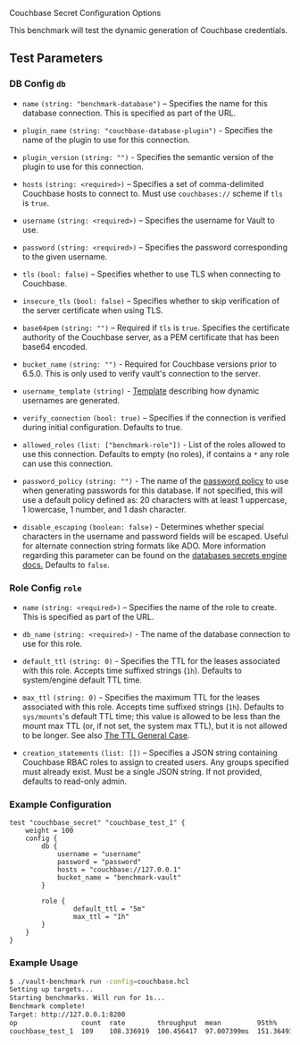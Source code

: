  Couchbase Secret Configuration Options

This benchmark will test the dynamic generation of Couchbase credentials.

## Test Parameters
### DB Config `db`
- `name` `(string: "benchmark-database")` – Specifies the name for this database
  connection. This is specified as part of the URL.

- `plugin_name` `(string: "couchbase-database-plugin")` - Specifies the name of the plugin to use
  for this connection.

- `plugin_version` `(string: "")` - Specifies the semantic version of the plugin
  to use for this connection.

- `hosts` `(string: <required>)` – Specifies a set of comma-delimited Couchbase
  hosts to connect to. Must use `couchbases://` scheme if `tls` is `true`.

- `username` `(string: <required>)` – Specifies the username for Vault to use.

- `password` `(string: <required>)` – Specifies the password corresponding to
  the given username.

- `tls` `(bool: false)` – Specifies whether to use TLS when connecting to
  Couchbase.

- `insecure_tls` `(bool: false)` – Specifies whether to skip verification of the
  server certificate when using TLS.

- `base64pem` `(string: "")` – Required if `tls` is `true`. Specifies the
  certificate authority of the Couchbase server, as a PEM certificate that has
  been base64 encoded.

- `bucket_name` `(string: "")` - Required for Couchbase versions prior to 6.5.0. This
  is only used to verify vault's connection to the server.

- `username_template` `(string)` - [Template](https://developer.hashicorp.com/vault/docs/concepts/username-templating) describing how
  dynamic usernames are generated.

- `verify_connection` `(bool: true)` – Specifies if the connection is verified
  during initial configuration. Defaults to true.

- `allowed_roles` `(list: ["benchmark-role"])` - List of the roles allowed to use this connection.
  Defaults to empty (no roles), if contains a `*` any role can use this connection.

- `password_policy` `(string: "")` - The name of the
  [password policy](https://developer.hashicorp.com/vault/docs/concepts/password-policies) to use when generating passwords
  for this database. If not specified, this will use a default policy defined as:
  20 characters with at least 1 uppercase, 1 lowercase, 1 number, and 1 dash character.

- `disable_escaping` `(boolean: false)` - Determines whether special characters in the
  username and password fields will be escaped. Useful for alternate connection string
  formats like ADO. More information regarding this parameter can be found on the
  [databases secrets engine docs.](https://developer.hashicorp.com/vault/docs/secrets/databases#disable-character-escaping)
  Defaults to `false`.

### Role Config `role`
- `name` `(string: <required>)` – Specifies the name of the role to create. This
  is specified as part of the URL.

- `db_name` `(string: <required>)` - The name of the database connection to use
  for this role.

- `default_ttl` `(string: 0)` - Specifies the TTL for the leases
  associated with this role. Accepts time suffixed strings (`1h`).
  Defaults to system/engine default TTL time.

- `max_ttl` `(string: 0)` - Specifies the maximum TTL for the leases
  associated with this role. Accepts time suffixed strings (`1h`).
  Defaults to `sys/mounts`'s default TTL time; this value is allowed to be less than the mount max TTL (or, if not set, the system max TTL), but it is not allowed to be longer. See also [The TTL General Case](https://developer.hashicorp.com/vault/docs/concepts/tokens#the-general-case).

- `creation_statements` `(list: [])` – Specifies a JSON string containing
  Couchbase RBAC roles to assign to created users. Any groups specified must
  already exist. Must be a single JSON string. If not provided, defaults to
  read-only admin.

### Example Configuration
```hcl
test "couchbase_secret" "couchbase_test_1" {
    weight = 100
    config {
        db {
            username = "username"
            password = "password"
            hosts = "couchbase://127.0.0.1"
            bucket_name = "benchmark-vault"
        }

        role {
                default_ttl = "5m"
                max_ttl = "1h"
        }
    }
}
```

### Example Usage

```bash
$ ./vault-benchmark run -config=couchbase.hcl
Setting up targets...
Starting benchmarks. Will run for 1s...
Benchmark complete!
Target: http://127.0.0.1:8200
op                count  rate        throughput  mean         95th%         99th%         successRatio
couchbase_test_1  109    108.336919  100.456417  97.007399ms  151.364911ms  172.702436ms  100.00%
```

